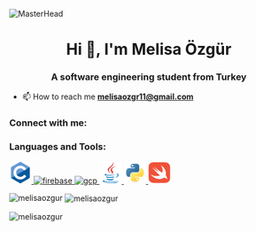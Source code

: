 ![MasterHead](https://i.postimg.cc/YCkRpnVr/Hi-2.png)

<h1 align="center">Hi 👋, I'm Melisa Özgür</h1>
<h3 align="center">A software engineering student from Turkey</h3>

- 📫 How to reach me **melisaozgr11@gmail.com**

<h3 align="left">Connect with me:</h3>
<p align="left">
</p>

<h3 align="left">Languages and Tools:</h3>
<p align="left"> <a href="https://www.cprogramming.com/" target="_blank" rel="noreferrer"> <img src="https://raw.githubusercontent.com/devicons/devicon/master/icons/c/c-original.svg" alt="c" width="40" height="40"/> </a> <a href="https://firebase.google.com/" target="_blank" rel="noreferrer"> <img src="https://www.vectorlogo.zone/logos/firebase/firebase-icon.svg" alt="firebase" width="40" height="40"/> </a> <a href="https://cloud.google.com" target="_blank" rel="noreferrer"> <img src="https://www.vectorlogo.zone/logos/google_cloud/google_cloud-icon.svg" alt="gcp" width="40" height="40"/> </a> <a href="https://www.java.com" target="_blank" rel="noreferrer"> <img src="https://raw.githubusercontent.com/devicons/devicon/master/icons/java/java-original.svg" alt="java" width="40" height="40"/> </a> <a href="https://www.python.org" target="_blank" rel="noreferrer"> <img src="https://raw.githubusercontent.com/devicons/devicon/master/icons/python/python-original.svg" alt="python" width="40" height="40"/> </a> <a href="https://developer.apple.com/swift/" target="_blank" rel="noreferrer"> <img src="https://raw.githubusercontent.com/devicons/devicon/master/icons/swift/swift-original.svg" alt="swift" width="40" height="40"/> </a> </p>

<p><img align="left" src="https://github-readme-stats.vercel.app/api/top-langs?username=melisaozgur&show_icons=true&locale=en&layout=compact" alt="melisaozgur" /></p>

<p>&nbsp;<img align="center" src="https://github-readme-stats.vercel.app/api?username=melisaozgur&show_icons=true&locale=en" alt="melisaozgur" /></p>

<p><img align="center" src="https://github-readme-streak-stats.herokuapp.com/?user=melisaozgur&" alt="melisaozgur" /></p>
